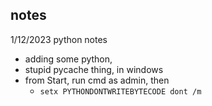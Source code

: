 ## notes
1/12/2023 python notes
* adding some python,
* stupid pycache thing, in windows
* from Start, run cmd as admin, then
  * `setx PYTHONDONTWRITEBYTECODE dont /m`